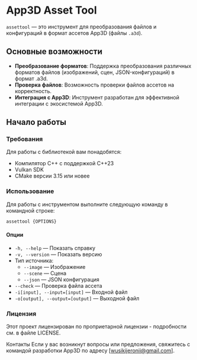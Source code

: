# App3D Asset Tool

`assettool` — это инструмент для преобразования файлов и конфигураций в формат ассетов App3D (файлы `.a3d`).

## Основные возможности

- **Преобразование форматов**: Поддержка преобразования различных форматов файлов (изображений, сцен, JSON-конфигураций) в формат .a3d.
- **Проверка файлов**: Возможность проверки файлов ассетов на корректность.
- **Интеграция с App3D**: Инструмент разработан для эффективной интеграции с экосистемой App3D.

## Начало работы

### Требования

Для работы с библиотекой вам понадобятся:

- Компилятор C++ с поддержкой C++23
- Vulkan SDK
- CMake версии 3.15 или новее

### Использование
Для работы с инструментом выполните следующую команду в командной строке:
```sh
assettool {OPTIONS}
```
#### Опции
* `-h, --help` — Показать справку
* `-v, --version` — Показать версию
* Тип источника:
    * `--image` — Изображение
    * `--scene` — Сцена
    * `--json` — JSON конфигурация
* `--check` — Проверка файла ассета
* `-i[input], --input=[input]` — Входной файл
* `-o[output], --output=[output]` — Выходной файл

### Лицензия
Этот проект лицензирован по проприетарной лицензии - подробности см. в файле LICENSE.

Контакты
Если у вас возникнут вопросы или предложения, свяжитесь с командой разработки App3D по адресу [wusikijeronii@gmail.com].